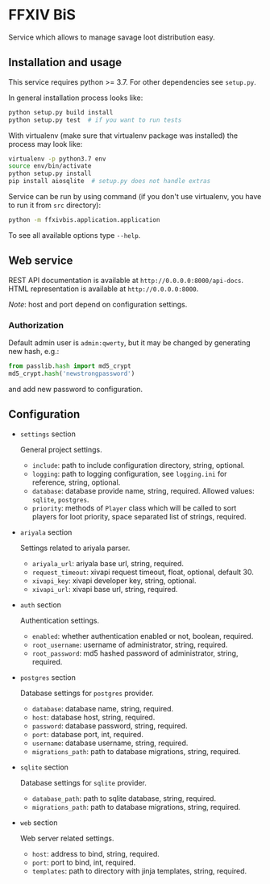 # FFXIV BiS

Service which allows to manage savage loot distribution easy.

## Installation and usage

This service requires python >= 3.7. For other dependencies see `setup.py`.

In general installation process looks like:

```bash
python setup.py build install
python setup.py test  # if you want to run tests
```

With virtualenv (make sure that virtualenv package was installed) the process may look like:

```bash
virtualenv -p python3.7 env
source env/bin/activate
python setup.py install
pip install aiosqlite  # setup.py does not handle extras
```

Service can be run by using command (if you don't use virtualenv, you have to run it from `src` directory):

```bash
python -m ffxivbis.application.application
```

To see all available options type `--help`.

## Web service

REST API documentation is available at `http://0.0.0.0:8000/api-docs`. HTML representation is available at `http://0.0.0.0:8000`.

*Note*: host and port depend on configuration settings. 

### Authorization

Default admin user is `admin:qwerty`, but it may be changed by generating new hash, e.g.:

```python
from passlib.hash import md5_crypt
md5_crypt.hash('newstrongpassword')
```

and add new password to configuration.

## Configuration

* `settings` section

    General project settings.

    * `include`: path to include configuration directory, string, optional.
    * `logging`: path to logging configuration, see `logging.ini` for reference, string, optional.
    * `database`: database provide name, string, required. Allowed values: `sqlite`, `postgres`.
    * `priority`: methods of `Player` class which will be called to sort players for loot priority, space separated list of strings, required.
    
* `ariyala` section

    Settings related to ariyala parser.
    
    * `ariyala_url`: ariyala base url, string, required.
    * `request_timeout`: xivapi request timeout, float, optional, default 30.
    * `xivapi_key`: xivapi developer key, string, optional.
    * `xivapi_url`: xivapi base url, string, required.
    
* `auth` section

    Authentication settings.
    
    * `enabled`: whether authentication enabled or not, boolean, required.
    * `root_username`: username of administrator, string, required.
    * `root_password`: md5 hashed password of administrator, string, required.
    
* `postgres` section

    Database settings for `postgres` provider.
    
    * `database`: database name, string, required.
    * `host`: database host, string, required.
    * `password`: database password, string, required.
    * `port`: database port, int, required.
    * `username`: database username, string, required.
    * `migrations_path`: path to database migrations, string, required.
    
* `sqlite` section

    Database settings for `sqlite` provider.
    
    * `database_path`: path to sqlite database, string, required.
    * `migrations_path`: path to database migrations, string, required.
    
* `web` section

    Web server related settings.
    
    * `host`: address to bind, string, required.
    * `port`: port to bind, int, required.
    * `templates`: path to directory with jinja templates, string, required.